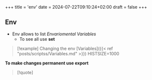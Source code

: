 +++
title = 'env'
date = 2024-07-22T09:10:24+02:00
draft = false
+++

## Env 
- Env allows to list *Envariomental Variables*
	- To see all use **set**
>[!example]  Changing the env [Variables]({{< ref "posts/scriptss/Variables.md" >}})
>HISTSIZE=1000

**To make changes permanent use export**

>[!quote] 